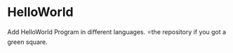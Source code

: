# HelloWorld
Add HelloWorld Program in different languages. ⭐the repository if you got a green square.
